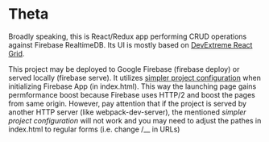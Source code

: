 # Theta 
Broadly speaking, this is React/Redux app performing CRUD operations against Firebase RealtimeDB. Its UI is mostly based on <a href='https://devexpress.github.io/devextreme-reactive/react/grid/' target='_blank'>DevExtreme React Grid</a>.

This project may be deployed to Google Firebase (firebase deploy) or served locally (firebase serve). 
It utilizes <a href='https://firebase.google.com/docs/hosting/reserved-urls?authuser=0#sdk_auto-configuration' target='_blank'> simpler project configuration</a> when initializing Firebase App (in index.html). This way the launching page gains permformance boost because Firebase uses HTTP/2 and boost the pages from same origin.
However, pay attention that if the project is served by another HTTP server (like webpack-dev-server), the mentioned <i>simpler project configuration</i> will not work and you may need to adjust the pathes in index.html to regular forms (i.e. change /__ in URLs)
